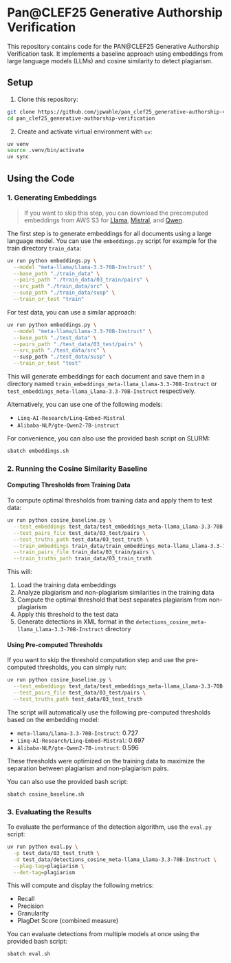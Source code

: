 # Pan@CLEF25 Generative Authorship Verification

This repository contains code for the PAN@CLEF25 Generative Authorship Verification task. It implements a baseline approach using embeddings from large language models (LLMs) and cosine similarity to detect plagiarism.

## Setup

1. Clone this repository:
```bash
git clone https://github.com/jpwahle/pan_clef25_generative-authorship-verification.git
cd pan_clef25_generative-authorship-verification
```

2. Create and activate virtual environment with `uv`:
```bash
uv venv
source .venv/bin/activate
uv sync
```

## Using the Code

### 1. Generating Embeddings

> If you want to skip this step, you can download the precomputed embeddings from AWS S3 for [Llama](https://aws-static-webhost-9.s3.us-east-2.amazonaws.com/test_embeddings_meta-llama_Llama-3.3-70B-Instruct.tar.gz), [Mistral](https://aws-static-webhost-9.s3.us-east-2.amazonaws.com/test_embeddings_Linq-AI-Research_Linq-Embed-Mistral.tar.gz), and [Qwen](https://aws-static-webhost-9.s3.us-east-2.amazonaws.com/test_embeddings_Alibaba-NLP_gte-Qwen2-7B-instruct.tar.gz).

The first step is to generate embeddings for all documents using a large language model. You can use the `embeddings.py` script for example for the train directory `train_data`:

```bash
uv run python embeddings.py \
  --model "meta-llama/Llama-3.3-70B-Instruct" \
  --base_path "./train_data" \
  --pairs_path "./train_data/03_train/pairs" \
  --src_path "./train_data/src" \
  --susp_path "./train_data/susp" \
  --train_or_test "train"
```

For test data, you can use a similar approach:

```bash
uv run python embeddings.py \
  --model "meta-llama/Llama-3.3-70B-Instruct" \
  --base_path "./test_data" \
  --pairs_path "./test_data/03_test/pairs" \
  --src_path "./test_data/src" \   
  --susp_path "./test_data/susp" \
  --train_or_test "test"
```

This will generate embeddings for each document and save them in a directory named `train_embeddings_meta-llama_Llama-3.3-70B-Instruct` or `test_embeddings_meta-llama_Llama-3.3-70B-Instruct` respectively.

Alternatively, you can use one of the following models:
- `Linq-AI-Research/Linq-Embed-Mistral`
- `Alibaba-NLP/gte-Qwen2-7B-instruct`

For convenience, you can also use the provided bash script on SLURM:
```bash
sbatch embeddings.sh
```

### 2. Running the Cosine Similarity Baseline

#### Computing Thresholds from Training Data

To compute optimal thresholds from training data and apply them to test data:

```bash
uv run python cosine_baseline.py \
  --test_embeddings test_data/test_embeddings_meta-llama_Llama-3.3-70B-Instruct \
  --test_pairs_file test_data/03_test/pairs \
  --test_truths_path test_data/03_test_truth \
  --train_embeddings train_data/train_embeddings_meta-llama_Llama-3.3-70B-Instruct \
  --train_pairs_file train_data/03_train/pairs \
  --train_truths_path train_data/03_train_truth
```

This will:
1. Load the training data embeddings
2. Analyze plagiarism and non-plagiarism similarities in the training data
3. Compute the optimal threshold that best separates plagiarism from non-plagiarism
4. Apply this threshold to the test data
5. Generate detections in XML format in the `detections_cosine_meta-llama_Llama-3.3-70B-Instruct` directory

#### Using Pre-computed Thresholds

If you want to skip the threshold computation step and use the pre-computed thresholds, you can simply run:

```bash
uv run python cosine_baseline.py \
  --test_embeddings test_data/test_embeddings_meta-llama_Llama-3.3-70B-Instruct \
  --test_pairs_file test_data/03_test/pairs \
  --test_truths_path test_data/03_test_truth
```

The script will automatically use the following pre-computed thresholds based on the embedding model:
- `meta-llama/Llama-3.3-70B-Instruct`: 0.727
- `Linq-AI-Research/Linq-Embed-Mistral`: 0.697
- `Alibaba-NLP/gte-Qwen2-7B-instruct`: 0.596

These thresholds were optimized on the training data to maximize the separation between plagiarism and non-plagiarism pairs.

You can also use the provided bash script:
```bash
sbatch cosine_baseline.sh
```

### 3. Evaluating the Results

To evaluate the performance of the detection algorithm, use the `eval.py` script:

```bash
uv run python eval.py \
  -p test_data/03_test_truth \
  -d test_data/detections_cosine_meta-llama_Llama-3.3-70B-Instruct \
  --plag-tag=plagiarism \
  --det-tag=plagiarism
```

This will compute and display the following metrics:
- Recall
- Precision
- Granularity
- PlagDet Score (combined measure)

You can evaluate detections from multiple models at once using the provided bash script:
```bash
sbatch eval.sh
```